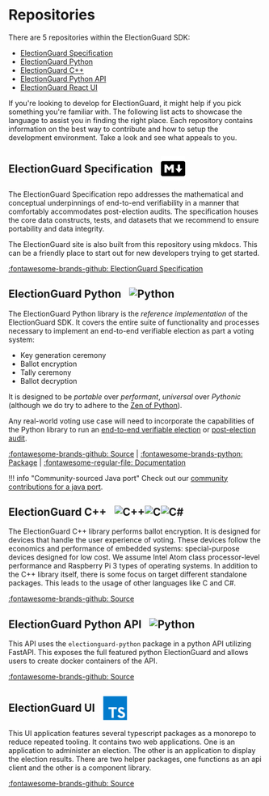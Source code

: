 # Repositories

There are 5 repositories within the ElectionGuard SDK:

- [ElectionGuard Specification][election-guard-specification]
- [ElectionGuard Python][election-guard-python-source]
- [ElectionGuard C++][election-guard-cpp-source-code]
- [ElectionGuard Python API][election-guard-web-api-source]
- [ElectionGuard React UI][election-guard-ui-source]

If you're looking to develop for ElectionGuard, it might help if you pick something you're familiar with. The following list acts to showcase the language to assist you in finding the right place. Each repository contains information on the best way to contribute and how to setup the development environment. Take a look and see what appeals to you.

## <div style="display: flex; align-items: center;">ElectionGuard Specification<span style="display: flex; align-items: center; margin-left: 16px"> ![Markdown][markdown-logo] <span></div>

The ElectionGuard Specification repo addresses the mathematical and conceptual underpinnings of end-to-end verifiability in a manner that comfortably accommodates post-election audits. The specification houses the core data constructs, tests, and datasets that we recommend to ensure portability and data integrity.

The ElectionGuard site is also built from this repository using mkdocs. This can be a friendly place to start out for new developers trying to get started.

[:fontawesome-brands-github: ElectionGuard Specification][election-guard-spec-overview]

## <div style="display: flex; align-items: center;">ElectionGuard Python<span style="display: flex; align-items: center; margin-left: 16px"> ![Python][python-logo] <span></div>

The ElectionGuard Python library is the _reference implementation_ of the ElectionGuard SDK. It covers the entire suite of functionality and processes necessary to implement an end-to-end verifiable election as part a voting system:

- Key generation ceremony
- Ballot encryption
- Tally ceremony
- Ballot decryption

It is designed to be _portable_ over _performant_, _universal_ over _Pythonic_ (although we do try to adhere to the [Zen of Python][zen-of-python]).

Any real-world voting use case will need to incorporate the capabilities of the Python library to run an [end-to-end verifiable election][election-guard-verifiability] or [post-election audit][election-guard-post-election-audit].

[:fontawesome-brands-github: Source][election-guard-python-source] | 
[:fontawesome-brands-python: Package][election-guard-python-package] | 
[:fontawesome-regular-file: Documentation][election-guard-python-documentation]

!!! info "Community-sourced Java port"
    Check out our [community contributions for a java port](../contribute/index.md).

## <div style="display: flex; align-items: center;">ElectionGuard C++<span style="display: flex; align-items: center; margin-left: 16px"> ![C++][cpp-logo]![C][c-logo]![C#][c-sharp-logo] <span></div>

The ElectionGuard C++ library performs ballot encryption. It is designed for devices that handle the user experience of voting. These devices follow the economics and performance of embedded systems: special-purpose devices designed for low cost. We assume Intel Atom class processor-level performance and Raspberry Pi 3 types of operating systems. In addition to the C++ library itself, there is some focus on target different standalone packages. This leads to the usage of other languages like C and C#.

[:fontawesome-brands-github: Source][election-guard-cpp-source]


## <div style="display: flex; align-items: center;">ElectionGuard Python API<span style="display: flex; align-items: center; margin-left: 16px"> ![Python][python-logo] <span></div>

This API uses the `electionguard-python` package in a python API utilizing FastAPI. This exposes the full featured python ElectionGuard and allows users to create docker containers of the API. 

[:fontawesome-brands-github: Source][election-guard-api-source]

## <div style="display: flex; align-items: center;">ElectionGuard UI<span style="display: flex; align-items: center; margin-left: 16px;"> ![Typescript][typescript-logo] <span></div>

This UI application features several typescript packages as a monorepo to reduce repeated tooling. It contains two web applications. One is an application to administer an election. The other is an application to display the election results. There are two helper packages, one functions as an api client and the other is a component library. 

[:fontawesome-brands-github: Source][election-guard-ui-source]

<!-- Links -->
[code-image]: ../images/undraw/code_1.svg "Two people sitting at a computer"
[markdown-logo]: ../images/markdown-language.png "Markdown logo"
[python-logo]: ../images/python-language.png "Python logo"
[cpp-logo]: ../images/c++-language.png "C++ logo"
[c-logo]: ../images/c-language.png "C logo"
[c-sharp-logo]: ../images/c-sharp-language.png "C# logo"
[typescript-logo]: ../images/typescript-language.png "Typescript logo"

[zen-of-python]: https://www.python.org/dev/peps/pep-0020/ "Zen of Python - Tim Peters"
[election-guard-python-source]: https://github.com/microsoft/electionguard-python "Election Guard Python source code"
[election-guard-python-package]: https://pypi.org/project/electionguard/ "Election Guard Python package"
[election-guard-python-documentation]: https://microsoft.github.io/electionguard-python/ "Election Guard Python documentation"
[election-guard-cpp-source]: https://github.com/microsoft/electionguard-cpp "Election Guard C++ source code"

[election-guard-spec-overview]: ../spec/0.95.0/1_Overview.md "Election Guard Specification Overview"
[election-guard-verifiability]: ../concepts/Verifiability.md "Election Guard Verifiability"
[election-guard-post-election-audit]: ../Glossary/#post-election-audit "Election Guard Post-Election Audit"

[election-guard-api-source]: https://github.com/microsoft/electionguard-api-python "Election Guard Web API source code"
[election-guard-ui-source]: https://github.com/microsoft/electionguard-ui "Election Guard UI source code"

[election-guard-specification]: https://github.com/microsoft/electionguard "Election Guard Github"
[election-guard-cpp-source-code]: https://github.com/microsoft/electionguard-cpp/ "Election Guard C++ source code"
[election-guard-web-api-source]: https://github.com/microsoft/electionguard-api-python "Election Guard Web API source code"